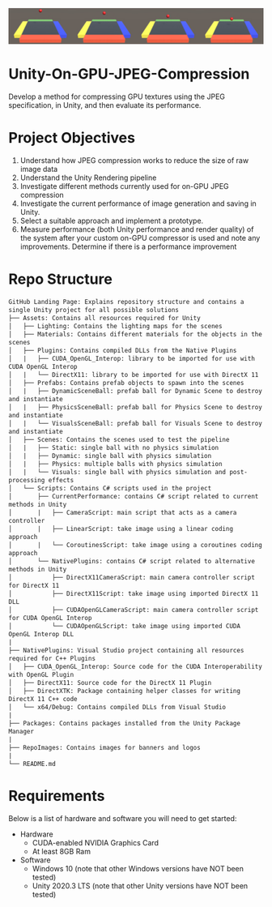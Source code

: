 ![project_banner](RepoImages/ProjectBanner.png)

# Unity-On-GPU-JPEG-Compression

Develop a method for compressing GPU textures using the JPEG specification, in Unity, and then evaluate its performance.

# Project Objectives

1. Understand how JPEG compression works to reduce the size of raw image data
2. Understand the Unity Rendering pipeline
3. Investigate different methods currently used for on-GPU JPEG compression
4. Investigate the current performance of image generation and saving in Unity.
5. Select a suitable approach and implement a prototype.
6. Measure performance (both Unity performance and render quality) of the system after your custom
on-GPU compressor is used and note any improvements. Determine if there is a performance
improvement

# Repo Structure
```
GitHub Landing Page: Explains repository structure and contains a single Unity project for all possible solutions
├── Assets: Contains all resources required for Unity
│   ├── Lighting: Contains the lighting maps for the scenes
│   ├── Materials: Contains different materials for the objects in the scenes
│   ├── Plugins: Contains compiled DLLs from the Native Plugins
│   |   ├── CUDA_OpenGL_Interop: library to be imported for use with CUDA OpenGL Interop
│   |   └── DirectX11: library to be imported for use with DirectX 11
│   ├── Prefabs: Contains prefab objects to spawn into the scenes
│   |   ├── DynamicSceneBall: prefab ball for Dynamic Scene to destroy and instantiate 
│   |   ├── PhysicsSceneBall: prefab ball for Physics Scene to destroy and instantiate
│   |   └── VisualsSceneBall: prefab ball for Visuals Scene to destroy and instantiate
│   ├── Scenes: Contains the scenes used to test the pipeline
│   |   ├── Static: single ball with no physics simulation 
│   |   ├── Dynamic: single ball with physics simulation 
│   |   ├── Physics: multiple balls with physics simulation 
│   |   └── Visuals: single ball with physics simulation and post-processing effects 
│   └── Scripts: Contains C# scripts used in the project
│       ├── CurrentPerformance: contains C# script related to current methods in Unity
│       |   ├── CameraScript: main script that acts as a camera controller
│       |   ├── LinearScript: take image using a linear coding approach
│       |   └── CoroutinesScript: take image using a coroutines coding approach 
│       └── NativePlugins: contains C# script related to alternative methods in Unity
│           ├── DirectX11CameraScript: main camera controller script for DirectX 11
│           ├── DirectX11Script: take image using imported DirectX 11 DLL
│           ├── CUDAOpenGLCameraScript: main camera controller script for CUDA OpenGL Interop
│           └── CUDAOpenGLScript: take image using imported CUDA OpenGL Interop DLL
|
├── NativePlugins: Visual Studio project containing all resources required for C++ Plugins
│   ├── CUDA_OpenGL_Interop: Source code for the CUDA Interoperability with OpenGL Plugin
│   ├── DirectX11: Source code for the DirectX 11 Plugin
│   ├── DirectXTK: Package containing helper classes for writing DirectX 11 C++ code 
│   └── x64/Debug: Contains compiled DLLs from Visual Studio
|
├── Packages: Contains packages installed from the Unity Package Manager
|
├── RepoImages: Contains images for banners and logos
|
└── README.md
```

# Requirements

Below is a list of hardware and software you will need to get started:

- Hardware
    - CUDA-enabled NVIDIA Graphics Card
    - At least 8GB Ram
- Software
    - Windows 10 (note that other Windows versions have NOT been tested)
    - Unity 2020.3 LTS (note that other Unity versions have NOT been tested)
